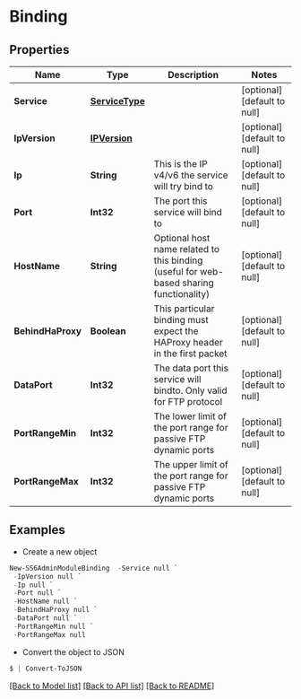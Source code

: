 # Binding
## Properties

Name | Type | Description | Notes
------------ | ------------- | ------------- | -------------
**Service** | [**ServiceType**](ServiceType.md) |  | [optional] [default to null]
**IpVersion** | [**IPVersion**](IPVersion.md) |  | [optional] [default to null]
**Ip** | **String** | This is the IP v4/v6 the service will try bind to | [optional] [default to null]
**Port** | **Int32** | The port this service will bind to | [optional] [default to null]
**HostName** | **String** | Optional host name related to this binding (useful for web-based sharing functionality) | [optional] [default to null]
**BehindHaProxy** | **Boolean** | This particular binding must expect the HAProxy header in the first packet | [optional] [default to null]
**DataPort** | **Int32** | The data port this service will bindto. Only valid for FTP protocol | [optional] [default to null]
**PortRangeMin** | **Int32** | The lower limit of the port range for passive FTP dynamic ports | [optional] [default to null]
**PortRangeMax** | **Int32** | The upper limit of the port range for passive FTP dynamic ports | [optional] [default to null]

## Examples

- Create a new object
```powershell
New-SS6AdminModuleBinding  -Service null `
 -IpVersion null `
 -Ip null `
 -Port null `
 -HostName null `
 -BehindHaProxy null `
 -DataPort null `
 -PortRangeMin null `
 -PortRangeMax null
```

- Convert the object to JSON
```powershell
$ | Convert-ToJSON
```


[[Back to Model list]](../README.md#documentation-for-models) [[Back to API list]](../README.md#documentation-for-api-endpoints) [[Back to README]](../README.md)

